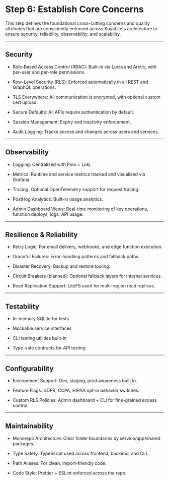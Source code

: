 # Step 6: Establish Core Concerns

This step defines the foundational cross-cutting concerns and quality attributes that are consistently enforced across KoyaLite's architecture to ensure security, reliability, observability, and scalability.

--- 

## Security

- Role-Based Access Control (RBAC): Built-in via Lucia and Arctic, with per-user and per-role permissions.

- Row-Level Security (RLS): Enforced automatically in all REST and GraphQL operations.

- TLS Everywhere: All communication is encrypted, with optional custom cert upload.

- Secure Defaults: All APIs require authentication by default.

- Session Management: Expiry and inactivity enforcement.

- Audit Logging: Tracks access and changes across users and services.

---

## Observability

- Logging: Centralized with Pino + Loki.

- Metrics: Runtime and service metrics tracked and visualized via Grafana.

- Tracing: Optional OpenTelemetry support for request tracing.

- PostHog Analytics: Built-in usage analytics.

- Admin Dashboard Views: Real-time monitoring of key operations, function deploys, logs, API usage.

---

## Resilience & Reliability

- Retry Logic: For email delivery, webhooks, and edge function execution.

- Graceful Failures: Error-handling patterns and fallback paths.

- Disaster Recovery: Backup and restore tooling.

- Circuit Breakers (planned): Optional fallback layers for internal services.

- Read Replication Support: LiteFS used for multi-region read replicas.

---

## Testability

- In-memory SQLite for tests

- Mockable service interfaces

- CLI testing utilities built-in

- Type-safe contracts for API testing

---

## Configurability

- Environment Support: Dev, staging, prod awareness built in.

- Feature Flags: GDPR, CCPA, HIPAA opt-in behavior switches.

- Custom RLS Policies: Admin dashboard + CLI for fine-grained access control.

---

## Maintainability

- Monorepo Architecture: Clear folder boundaries by service/app/shared packages.

- Type Safety: TypeScript used across frontend, backend, and CLI.

- Path Aliases: For clean, import-friendly code.

- Code Style: Prettier + ESLint enforced across the repo.